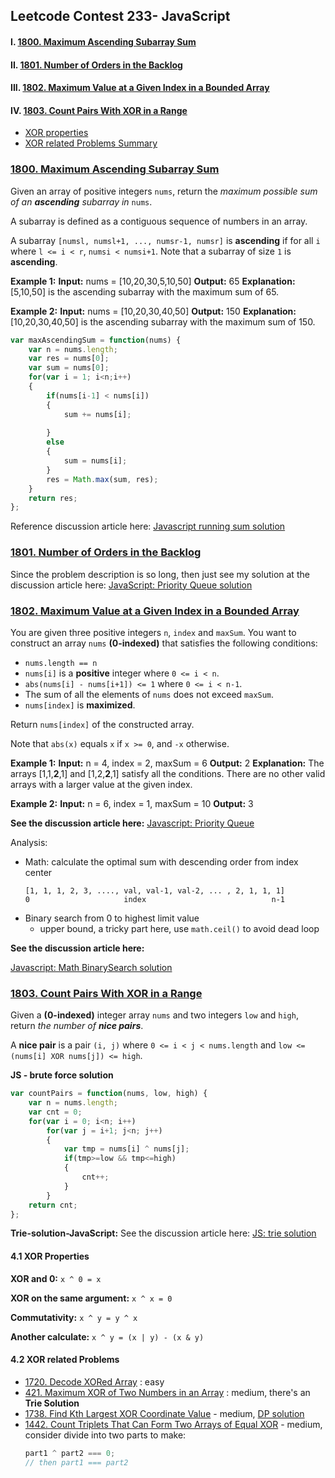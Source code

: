 ## Leetcode Contest 233- JavaScript

#### I. [1800.  Maximum Ascending Subarray Sum](#question-1)

#### II. [1801. Number of Orders in the Backlog](#question-2)

#### III. [1802.  Maximum Value at a Given Index in a Bounded Array](#question-3)

#### IV. [1803.  Count Pairs With XOR in a Range](#question-4)
- [XOR properties](#q4-1)
- [XOR related Problems Summary](#q4-1)


<div id="question-1"/>

### [1800.  Maximum Ascending Subarray Sum](https://leetcode.com/contest/weekly-contest-233/problems/maximum-ascending-subarray-sum/)

Given an array of positive integers  `nums`, return the  _maximum possible sum of an  **ascending**  subarray in_ `nums`.

A subarray is defined as a contiguous sequence of numbers in an array.

A subarray  `[numsl, numsl+1, ..., numsr-1, numsr]`  is  **ascending**  if for all  `i`  where  `l <= i < r`,  `numsi < numsi+1`. Note that a subarray of size  `1`  is  **ascending**.

**Example 1:**
**Input:** nums = [10,20,30,5,10,50]
**Output:** 65
**Explanation:** [5,10,50] is the ascending subarray with the maximum sum of 65.

**Example 2:**
**Input:** nums = [10,20,30,40,50]
**Output:** 150
**Explanation:** [10,20,30,40,50] is the ascending subarray with the maximum sum of 150.

```js
var maxAscendingSum = function(nums) {
    var n = nums.length;
    var res = nums[0];
    var sum = nums[0];
    for(var i = 1; i<n;i++)
    {
        if(nums[i-1] < nums[i])
        {
            sum += nums[i];
           
        }
        else
        {
            sum = nums[i];
        }
        res = Math.max(sum, res);
    }
    return res;
};
```

Reference discussion article here: [Javascript running sum solution](https://leetcode.com/problems/maximum-ascending-subarray-sum/discuss/1119865/JavaScript-Linear-Running-Sum-solution)

<div id="question-2"/>

### [1801. Number of Orders in the Backlog](https://leetcode.com/problems/number-of-orders-in-the-backlog/)

Since the problem description is so long, then just see my solution at the discussion article here:
 [JavaScript: Priority Queue solution](https://leetcode.com/problems/number-of-orders-in-the-backlog/discuss/1119861/JavaScript-Priority-Queue-solution)

<div id="question-3"/>

### [1802.  Maximum Value at a Given Index in a Bounded Array](https://leetcode.com/problems/maximum-value-at-a-given-index-in-a-bounded-array/)

You are given three positive integers  `n`,  `index`  and  `maxSum`. You want to construct an array  `nums`  **(0-indexed)** that satisfies the following conditions:

-   `nums.length == n`
-   `nums[i]`  is a  **positive**  integer where  `0 <= i < n`.
-   `abs(nums[i] - nums[i+1]) <= 1`  where  `0 <= i < n-1`.
-   The sum of all the elements of  `nums`  does not exceed  `maxSum`.
-   `nums[index]`  is  **maximized**.

Return  `nums[index]`  of the constructed array.

Note that  `abs(x)`  equals  `x`  if  `x >= 0`, and  `-x`  otherwise.

**Example 1:**
**Input:** n = 4, index = 2,  maxSum = 6
**Output:** 2
**Explanation:** The arrays [1,1,**2**,1] and [1,2,**2**,1] satisfy all the conditions. There are no other valid arrays with a larger value at the given index.

**Example 2:**
**Input:** n = 6, index = 1,  maxSum = 10
**Output:** 3

**See the discussion article here:**  [Javascript: Priority Queue](https://leetcode.com/problems/maximum-average-pass-ratio/discuss/1108438/JavaScript-Priority-Queue)

Analysis: 
- Math: calculate the optimal sum with descending order from index center
	```
	[1, 1, 1, 2, 3, ...., val, val-1, val-2, ... , 2, 1, 1, 1]
	0                     index                            n-1
	```
- Binary search from 0 to highest limit value
	- upper bound, a tricky part here, use `math.ceil()` to avoid dead loop

**See the discussion article here:** 

[Javascript: Math BinarySearch solution](https://leetcode.com/problems/maximum-value-at-a-given-index-in-a-bounded-array/discuss/1119841/JavaScript-Math-%2B-BinarySearch-with-explanation)

<div id="question-4" />

### [1803.  Count Pairs With XOR in a Range](https://leetcode.com/problems/count-pairs-with-xor-in-a-range/)

Given a  **(0-indexed)**  integer array  `nums`  and two integers  `low`  and  `high`, return  _the number of  **nice pairs**_.

A  **nice pair**  is a pair  `(i, j)`  where  `0 <= i < j < nums.length`  and  `low <= (nums[i] XOR nums[j]) <= high`.

**JS - brute force solution**
```js
var countPairs = function(nums, low, high) {
    var n = nums.length;
    var cnt = 0;
    for(var i = 0; i<n; i++)
        for(var j = i+1; j<n; j++)
        {
            var tmp = nums[i] ^ nums[j];
            if(tmp>=low && tmp<=high)
            {
                cnt++;
            }
        }
    return cnt;
};
```

**Trie-solution-JavaScript:**
See the discussion article here: [JS: trie solution](https://leetcode.com/problems/count-pairs-with-xor-in-a-range/discuss/1126330/JavaScript-Trie-with-explanation)


<div id="q4-1"/>

#### 4.1 XOR Properties

**XOR and 0:**  `x ^ 0 = x`

**XOR on the same argument:**  `x ^ x = 0`

**Commutativity:**  `x ^ y = y ^ x`

**Another calculate:** `x ^ y = (x | y) - (x & y)`

<div id="q4-2"/>

#### 4.2 XOR related Problems
- [1720. Decode XORed Array](https://leetcode.com/problems/decode-xored-array/) : easy
- [421. Maximum XOR of Two Numbers in an Array](https://leetcode.com/problems/maximum-xor-of-two-numbers-in-an-array/) : medium, there's an **Trie Solution**
- [1738. Find Kth Largest XOR Coordinate Value](https://leetcode.com/problems/find-kth-largest-xor-coordinate-value/) - medium, [DP solution](https://leetcode.com/problems/find-kth-largest-xor-coordinate-value/discuss/1032283/JavaScript-vs-Java-solution-DP)
- [1442. Count Triplets That Can Form Two Arrays of Equal XOR](https://leetcode.com/problems/count-triplets-that-can-form-two-arrays-of-equal-xor/) - medium, consider divide into two parts to make:
	```js
	part1 ^ part2 === 0;
	// then part1 === part2
	```


